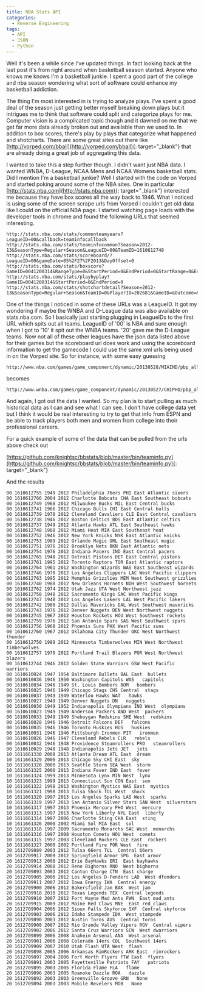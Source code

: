 ```yaml
---
title: NBA Stats API
categories:
  - Reverse Engineering
tags:
  - API
  - JSON
  - Python
---
```


Well it's been a while since I've updated things. In fact looking back at the last post it's from right around when basketball season started. Anyone who knows me knows I'm a basketball junkie. I spent a good part of the college and nba season wondering what sort of software could enhance my basketball addiction.

The thing I'm most interested in is trying to analyze plays. I've spent a good deal of the season just getting better myself breaking down plays but it intrigues me to think that software could split and categorize plays for me. Computer vision is a complicated topic though and it dawned on me that we get far more data already broken out and available than we used to. In addition to box scores, there's play by plays that categorize what happened and shotcharts. There are some great sites out there like [http://vorped.com/bball](http://vorped.com/bball){: target="_blank"} that are already doing a great job of aggregating this data.

I wanted to take this a step further though. I didn't want just NBA data. I wanted WNBA, D-League, NCAA Mens and NCAA Womens basketball stats. Did I mention I'm a basketball junkie? Well I started with the code on Vorped and started poking around some of the NBA sites. One in particular [http://stats.nba.com](http://stats.nba.com){: target="_blank"} interested me because they have box scores all the way back to 1946. What I noticed is using some of the screen scrape urls from Vorped i couldn't get old data like I could on the official NBA page. I started watching page loads with the developer tools in chrome and found the following URLs that seemed interesting.

```
http://stats.nba.com/stats/commonteamyears?LeagueID=00&callback=teaminfocallback
http://stats.nba.com/stats/teaminfocommon?Season=2012-13&SeasonType=Regular+Season&LeagueID=00&TeamID=1610612748
http://stats.nba.com/stats/scoreboard/?LeagueID=00&gameDate=05%2F27%2F2013&DayOffset=0
http://stats.nba.com/stats/boxscore?GameID=0041200314&RangeType=0&StartPeriod=0&EndPeriod=0&StartRange=0&EndRange=0
http://stats.nba.com/stats/playbyplay?GameID=0041200314&StartPeriod=0&EndPeriod=0
http://stats.nba.com/stats/shotchartdetail?Season=2012-13&SeasonType=Regular+Season&TeamID=0&PlayerID=202681&GameID=&Outcome=&Location=&Month=0&SeasonSegment=&DateFrom=&DateTo=&OpponentTeamID=0&VsConference=&VsDivision=&Position=&RookieYear=&GameSegment=&Period=0&LastNGames=0&ContextFilter=&ContextMeasure=FG_PCT
```

One of the things I noticed in some of these URLs was a LeagueID. It got my wondering if maybe the WNBA and D-League data was also available on stats.nba.com. So I basically just starting plugging in LeagueIDs to the first URL which spits out all teams. LeagueID of '00' is NBA and sure enough when I got to '10' it spit out the WNBA teams. '20' gave me the D-League teams. Now not all of these other leagues have the json data listed above for their games but the scoreboard url does work and using the scoreboard information to get the gamecode I could use the same xml urls being used in on the Vorped site. So for instance, with some easy guessing

```
http://www.nba.com/games/game_component/dynamic/20130528/MIAIND/pbp_all.xml
```

becomes

```
http://www.wnba.com/games/game_component/dynamic/20130527/CHIPHO/pbp_all.xml
```

And again, I got out the data I wanted. So my plan is to start pulling as much historical data as I can and see what I can see. I don't have college data yet but I think it would be real interesting to try to get that info from ESPN and be able to track players both men and women from college into their professional careers.

For a quick example of some of the data that can be pulled from the urls above check out

[https://github.com/knightsc/bbstats/blob/master/bin/teaminfo.py](https://github.com/knightsc/bbstats/blob/master/bin/teaminfo.py){: target="_blank"}

And the results

```
00 1610612755 1949 2012 Philadelphia 76ers PHI East Atlantic sixers
00 1610612766 2004 2012 Charlotte Bobcats CHA East Southeast bobcats
00 1610612749 1968 2012 Milwaukee Bucks MIL East Central bucks
00 1610612741 1966 2012 Chicago Bulls CHI East Central bulls
00 1610612739 1970 2012 Cleveland Cavaliers CLE East Central cavaliers
00 1610612738 1946 2012 Boston Celtics BOS East Atlantic celtics
00 1610612737 1949 2012 Atlanta Hawks ATL East Southeast hawks
00 1610612748 1988 2012 Miami Heat MIA East Southeast heat
00 1610612752 1946 2012 New York Knicks NYK East Atlantic knicks
00 1610612753 1989 2012 Orlando Magic ORL East Southeast magic
00 1610612751 1976 2012 Brooklyn Nets BKN East Atlantic nets
00 1610612754 1976 2012 Indiana Pacers IND East Central pacers
00 1610612765 1948 2012 Detroit Pistons DET East Central pistons
00 1610612761 1995 2012 Toronto Raptors TOR East Atlantic raptors
00 1610612764 1961 2012 Washington Wizards WAS East Southeast wizards
00 1610612746 1970 2012 Los Angeles Clippers LAC West Pacific clippers
00 1610612763 1995 2012 Memphis Grizzlies MEM West Southwest grizzlies
00 1610612740 1988 2012 New Orleans Hornets NOH West Southwest hornets
00 1610612762 1974 2012 Utah Jazz UTA West Northwest jazz
00 1610612758 1948 2012 Sacramento Kings SAC West Pacific kings
00 1610612747 1948 2012 Los Angeles Lakers LAL West Pacific lakers
00 1610612742 1980 2012 Dallas Mavericks DAL West Southwest mavericks
00 1610612743 1976 2012 Denver Nuggets DEN West Northwest nuggets
00 1610612745 1967 2012 Houston Rockets HOU West Southwest rockets
00 1610612759 1976 2012 San Antonio Spurs SAS West Southwest spurs
00 1610612756 1968 2012 Phoenix Suns PHX West Pacific suns
00 1610612760 1967 2012 Oklahoma City Thunder OKC West Northwest thunder
00 1610612750 1989 2012 Minnesota Timberwolves MIN West Northwest timberwolves
00 1610612757 1970 2012 Portland Trail Blazers POR West Northwest blazers
00 1610612744 1946 2012 Golden State Warriors GSW West Pacific warriors
00 1610610024 1947 1954 Baltimore Bullets BAL East  bullets
00 1610610036 1946 1950 Washington Capitols WAS   capitols
00 1610610034 1946 1949 St. Louis Bombers BOM   bombers
00 1610610025 1946 1949 Chicago Stags CHS Central  stags
00 1610610037 1949 1949 Waterloo Hawks WAT   hawks
00 1610610027 1949 1949 Denver Nuggets DN   nuggets
00 1610610030 1949 1952 Indianapolis Olympians INO West  olympians
00 1610610023 1949 1949 Anderson Packers AND West  packers
00 1610610033 1949 1949 Sheboygan Redskins SHE West  redskins
00 1610610028 1946 1946 Detroit Falcons DEF   falcons
00 1610610035 1946 1946 Toronto Huskies HUS   huskies
00 1610610031 1946 1946 Pittsburgh Ironmen PIT   ironmen
00 1610610026 1946 1947 Cleveland Rebels CLR   rebels
00 1610610032 1946 1948 Providence Steamrollers PRO   steamrollers
00 1610610029 1948 1948 Indianapolis Jets JET   jets
10 1611661330 2008 2013 Atlanta Dream ATL East  dream
10 1611661329 2006 2013 Chicago Sky CHI East  sky
10 1611661328 2000 2013 Seattle Storm SEA West  storm
10 1611661325 2000 2013 Indiana Fever IND East  fever
10 1611661324 1999 2013 Minnesota Lynx MIN West  lynx
10 1611661323 1999 2013 Connecticut Sun CON East  sun
10 1611661322 1998 2013 Washington Mystics WAS East  mystics
10 1611661321 1998 2013 Tulsa Shock TUL West  shock
10 1611661320 1997 2013 Los Angeles Sparks LAS West  sparks
10 1611661319 1997 2013 San Antonio Silver Stars SAN West  silverstars
10 1611661317 1997 2013 Phoenix Mercury PHO West  mercury
10 1611661313 1997 2013 New York Liberty NYL East  liberty
10 1611661314 1997 2006 Charlotte Sting CHA East  sting
10 1611661326 2000 2002 Miami Sol MIA East  sol
10 1611661318 1997 2009 Sacramento Monarchs SAC West  monarchs
10 1611661316 1997 2008 Houston Comets HOU West  comets
10 1611661315 1997 2003 Cleveland Rockers CLE East  rockers
10 1611661327 2000 2002 Portland Fire POR West  fire
20 1612709889 2003 2012 Tulsa 66ers TUL  Central 66ers
20 1612709917 2009 2012 Springfield Armor SPG  East armor
20 1612709913 2008 2012 Erie BayHawks ERI  East bayhawks
20 1612709914 2008 2012 Reno Bighorns RNO  West bighorns
20 1612709893 2003 2012 Canton Charge CTN  East charge
20 1612709905 2006 2012 Los Angeles D-Fenders LAD  West dfenders
20 1612709911 2007 2012 Iowa Energy IWA  Central energy
20 1612709900 2006 2012 Bakersfield Jam BAK  West jam
20 1612709918 2010 2012 Texas Legends TEX  Central legends
20 1612709910 2007 2012 Fort Wayne Mad Ants FWN  East mad_ants
20 1612709915 2009 2012 Maine Red Claws MNE  East red_claws
20 1612709904 2006 2012 Sioux Falls Skyforce SXF  Central skyforce
20 1612709903 2006 2012 Idaho Stampede IDA  West stampede
20 1612709890 2003 2012 Austin Toros AUS  Central toros
20 1612709908 2007 2012 Rio Grande Valley Vipers RGV  Central vipers
20 1612709902 2006 2012 Santa Cruz Warriors SCW  West dwarriors
20 1612709899 2006 2008 Anaheim Arsenal ANA  West arsenal
20 1612709901 2006 2008 Colorado 14ers COL  Southwest 14ers
20 1612709909 2007 2010 Utah Flash UTA West  flash
20 1612709898 2005 2006 Arkansas RimRockers ARK East  rimrockers
20 1612709897 2004 2006 Fort Worth Flyers FTW East  flyers
20 1612709891 2003 2005 Fayetteville Patriots FAY   patriots
20 1612709895 2003 2005 Florida Flame FLA   flame
20 1612709896 2003 2005 Roanoke Dazzle ROA   dazzle
20 1612709892 2003 2003 Greenville Groove GRN   None
20 1612709894 2003 2003 Mobile Revelers MOB   None
```

